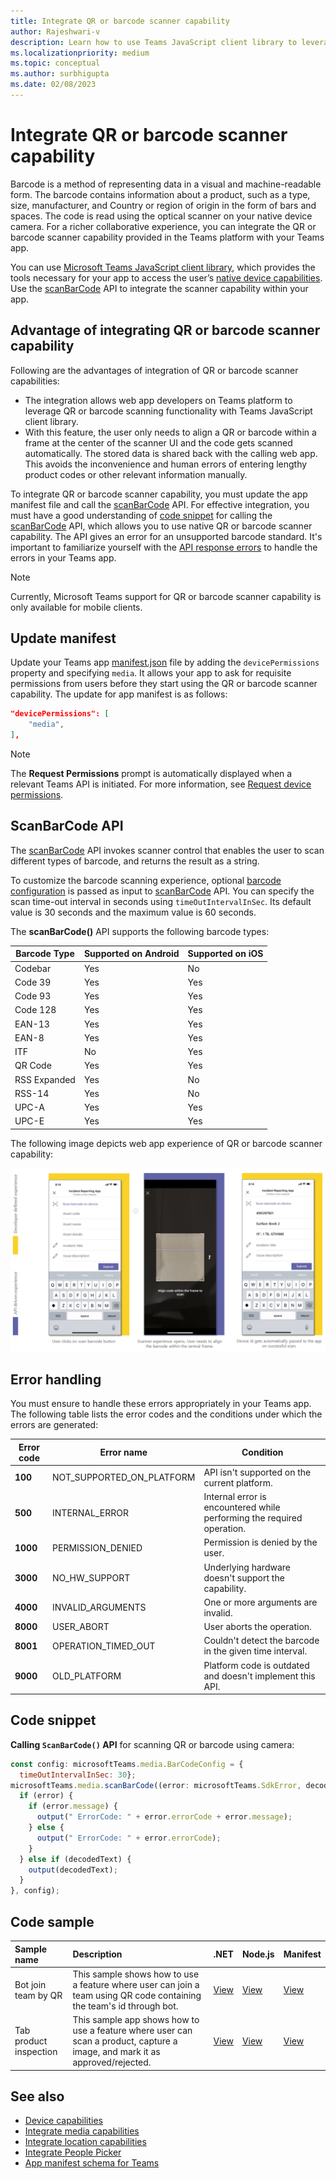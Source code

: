 ```yaml
---
title: Integrate QR or barcode scanner capability
author: Rajeshwari-v
description: Learn how to use Teams JavaScript client library to leverage QR or barcode scanner capability and know the benefits of integrating QR or barcode scanner capability.
ms.localizationpriority: medium
ms.topic: conceptual
ms.author: surbhigupta
ms.date: 02/08/2023
---
```


# Integrate QR or barcode scanner capability

Barcode is a method of representing data in a visual and machine-readable form. The barcode contains information about a product, such as a type, size, manufacturer, and Country or region of origin in the form of bars and spaces. The code is read using the optical scanner on your native device camera. For a richer collaborative experience, you can integrate the QR or barcode scanner capability provided in the Teams platform with your Teams app.

You can use [Microsoft Teams JavaScript client library](/javascript/api/overview/msteams-client?view=msteams-client-js-latest&preserve-view=true), which provides the tools necessary for your app to access the user’s [native device capabilities](native-device-permissions.md). Use the [scanBarCode](/javascript/api/%40microsoft/teams-js/microsoftteams.media?view=msteams-client-js-1.13.1&preserve-view=true) API to integrate the scanner capability within your app.

## Advantage of integrating QR or barcode scanner capability

Following are the advantages of integration of QR or barcode scanner capabilities:

* The integration allows web app developers on Teams platform to leverage QR or barcode scanning functionality with Teams JavaScript client library.
* With this feature, the user only needs to align a QR or barcode within a frame at the center of the scanner UI and the code gets scanned automatically. The stored data is shared back with the calling web app. This avoids the inconvenience and human errors of entering lengthy product codes or other relevant information manually.

To integrate QR or barcode scanner capability, you must update the app manifest file and call the [scanBarCode](/javascript/api/@microsoft/teams-js/microsoftteams.media?view=msteams-client-js-latest&preserve-view=true#scanBarCode__error__SdkError__decodedText__string_____void__BarCodeConfig_) API. For effective integration, you must have a good understanding of [code snippet](#code-snippet) for calling the [scanBarCode](/javascript/api/@microsoft/teams-js/microsoftteams.media?view=msteams-client-js-latest&preserve-view=true#scanBarCode__error__SdkError__decodedText__string_____void__BarCodeConfig_) API, which allows you to use native QR or barcode scanner capability. The API gives an error for an unsupported barcode standard.
It's important to familiarize yourself with the [API response errors](#error-handling) to handle the errors in your Teams app.

> [!NOTE]
> Currently, Microsoft Teams support for QR or barcode scanner capability is only available for mobile clients.

## Update manifest

Update your Teams app [manifest.json](../../resources/schema/manifest-schema.md#devicepermissions) file by adding the `devicePermissions` property and specifying `media`. It allows your app to ask for requisite permissions from users before they start using  the QR or barcode scanner capability. The update for app manifest is as follows:

``` json
"devicePermissions": [
    "media",
],
```

> [!NOTE]
> The **Request Permissions** prompt is automatically displayed when a relevant Teams API is initiated. For more information, see [Request device permissions](native-device-permissions.md).

## ScanBarCode API

The [scanBarCode](/javascript/api/@microsoft/teams-js/microsoftteams.media?view=msteams-client-js-latest&preserve-view=true#scanBarCode__error__SdkError__decodedText__string_____void__BarCodeConfig_) API invokes scanner control that enables the user to scan different types of barcode, and returns the result as a string.

To customize the barcode scanning experience, optional [barcode configuration](/javascript/api/@microsoft/teams-js/microsoftteams.media.barcodeconfig?view=msteams-client-js-latest&preserve-view=true) is passed as input to [scanBarCode](/javascript/api/@microsoft/teams-js/microsoftteams.media?view=msteams-client-js-latest&preserve-view=true#scanBarCode__error__SdkError__decodedText__string_____void__BarCodeConfig_) API. You can specify the scan time-out interval in seconds using `timeOutIntervalInSec`. Its default value is 30 seconds and the maximum value is 60 seconds.

The **scanBarCode()** API supports the following barcode types:

| Barcode Type | Supported on Android | Supported on iOS |
| ---------- | ---------- | ------------ |
| Codebar | Yes | No |
| Code 39 | Yes | Yes |
| Code 93 | Yes | Yes |
| Code 128 | Yes | Yes |
| EAN-13 | Yes | Yes |
| EAN-8 | Yes | Yes |
| ITF | No | Yes |
| QR Code | Yes | Yes |
| RSS Expanded | Yes | No |
| RSS-14 | Yes | No |
| UPC-A | Yes | Yes |
| UPC-E | Yes | Yes |

The following image depicts web app experience of QR or barcode scanner capability:

![web app experience for qr or barcode scanner capability](../../assets/images/tabs/qr-barcode-scanner-capability.png)

## Error handling

You must ensure to handle these errors appropriately in your Teams app. The following table lists the error codes and the conditions under which the errors are generated:

|Error code |  Error name     | Condition|
| --------- | --------------- | -------- |
| **100** | NOT_SUPPORTED_ON_PLATFORM | API isn't supported on the current platform.|
| **500** | INTERNAL_ERROR | Internal error is encountered while performing the required operation.|
| **1000** | PERMISSION_DENIED |Permission is denied by the user.|
| **3000** | NO_HW_SUPPORT | Underlying hardware doesn't support the capability.|
| **4000** | INVALID_ARGUMENTS | One or more arguments are invalid.|
| **8000** | USER_ABORT |User aborts the operation.|
| **8001** | OPERATION_TIMED_OUT | Couldn't detect the barcode in the given time interval.|
| **9000** | OLD_PLATFORM | Platform code is outdated and doesn't implement this API.|

## Code snippet

**Calling `ScanBarCode()` API** for scanning QR or barcode using camera:

```javascript
const config: microsoftTeams.media.BarCodeConfig = {
  timeOutIntervalInSec: 30};
microsoftTeams.media.scanBarCode((error: microsoftTeams.SdkError, decodedText: string) => {
  if (error) {
    if (error.message) {
      output(" ErrorCode: " + error.errorCode + error.message);
    } else {
      output(" ErrorCode: " + error.errorCode);
    }
  } else if (decodedText) {
    output(decodedText);
  }
}, config);
```

## Code sample

| Sample name           | Description | .NET |Node.js    | Manifest|
|:---------------------|:--------------|:---------|:---------|:---------|
|Bot join team by QR | This sample shows how to use a feature where user can join a team using QR code containing the team's id through bot. |[View](https://github.com/OfficeDev/Microsoft-Teams-Samples/tree/main/samples/bot-join-team-using-qr-code/csharp)|[View](https://github.com/OfficeDev/Microsoft-Teams-Samples/tree/main/samples/bot-join-team-using-qr-code/nodejs)|[View](https://github.com/OfficeDev/Microsoft-Teams-Samples/tree/main/samples/bot-join-team-using-qr-code/csharp/demo-manifest/Bot-Join-Team-By-QR.zip)
|Tab product inspection | This sample app shows how to use a feature where user can scan a product, capture a image, and mark it as approved/rejected. |[View](https://github.com/OfficeDev/Microsoft-Teams-Samples/tree/main/samples/tab-product-inspection/csharp)|[View](https://github.com/OfficeDev/Microsoft-Teams-Samples/tree/main/samples/tab-product-inspection/nodejs)|[View](https://github.com/OfficeDev/Microsoft-Teams-Samples/tree/main/samples/tab-product-inspection/csharp/demo-manifest/Tab-Product-Inspection.zip)

## See also

* [Device capabilities](device-capabilities-overview.md)
* [Integrate media capabilities](media-capabilities.md)
* [Integrate location capabilities](location-capability.md)
* [Integrate People Picker](people-picker-capability.md)
* [App manifest schema for Teams](../../resources/schema/manifest-schema.md)
